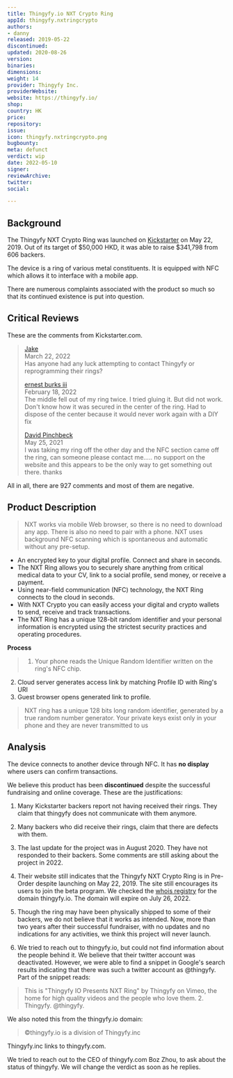 ```yaml
---
title: Thingyfy.io NXT Crypto Ring
appId: thingyfy.nxtringcrypto
authors:
- danny
released: 2019-05-22
discontinued: 
updated: 2020-08-26
version: 
binaries: 
dimensions: 
weight: 14
provider: Thingyfy Inc.
providerWebsite: 
website: https://thingyfy.io/
shop: 
country: HK
price: 
repository: 
issue: 
icon: thingyfy.nxtringcrypto.png
bugbounty: 
meta: defunct
verdict: wip
date: 2022-05-10
signer: 
reviewArchive: 
twitter: 
social: 

---
```


## Background

The Thingyfy NXT Crypto Ring was launched on [Kickstarter](https://www.kickstarter.com/projects/thingyfyio/nxt-ring-your-digital-self-at-hand/description) on May 22, 2019. Out of its target of $50,000 HKD, it was able to raise $341,798 from 606 backers. 

The device is a ring of various metal constituents. It is equipped with NFC which allows it to interface with a mobile app. 

There are numerous complaints associated with the product so much so that its continued existence is put into question. 

## Critical Reviews

These are the comments from Kickstarter.com.

> [Jake](https://www.kickstarter.com/projects/thingyfyio/nxt-ring-your-digital-self-at-hand/comments?comment=Q29tbWVudC0zNjEyMTEzMQ%3D%3D)<br>
   March 22, 2022 <br>
       Has anyone had any luck attempting to contact Thingyfy or reprogramming their rings?
>       
> [ernest burks iii](https://www.kickstarter.com/projects/thingyfyio/nxt-ring-your-digital-self-at-hand/comments?comment=Q29tbWVudC0zNTcyNDYxMw%3D%3D)<br>
   February 18, 2022 <br>
       The middle fell out of my ring twice. I tried gluing it. But did not work. Don't know how it was secured in the center of the ring. Had to dispose of the center because it would never work again with a DIY fix       
>
> [David Pinchbeck](https://www.kickstarter.com/projects/thingyfyio/nxt-ring-your-digital-self-at-hand/comments?comment=Q29tbWVudC0zMjkwNjQzMQ%3D%3D)<br>
   May 25, 2021 <br>
       I was taking my ring off the other day and the NFC section came off the ring, can someone please contact me..... no support on the website and this appears to be the only way to get something out there. thanks
       
All in all, there are 927 comments and most of them are negative.

## Product Description 

> NXT works via mobile Web browser, so there is no need to download any app. There is also no need to pair with a phone. NXT uses background NFC scanning which is spontaneous and automatic without any pre-setup.
>
- An encrypted key to your digital profile. Connect and share in seconds.
- The NXT Ring allows you to securely share anything from critical medical data to your CV, link to a social profile, send money, or receive a payment.
- Using near-field communication (NFC) technology, the NXT Ring connects to the cloud in seconds.
- With NXT Crypto you can easily access your digital and crypto wallets to send, receive and track transactions.
- The NXT Ring has a unique 128-bit random identifier and your personal information is encrypted using the strictest security practices and operating procedures.

**Process** 

> 1. Your phone reads the Unique Random Identifier written on the ring's NFC chip.
2. Cloud server generates access link by matching Profile ID with Ring's URI
3. Guest browser opens generated link to profile.
>
> NXT ring has a unique 128 bits long random identifier, generated by a true random number generator. 
> Your private keys exist only in your phone and they are never transmitted to us

## Analysis 

The device connects to another device through NFC. It has **no display** where users can confirm transactions.

We believe this product has been **discontinued** despite the successful fundraising and online coverage. These are the justifications: 

1. Many Kickstarter backers report not having received their rings. They claim that thingyfy does not communicate with them anymore. 

2. Many backers who did receive their rings, claim that there are defects with them.

3. The last update for the project was in August 2020. They have not responded to their backers. Some comments are still asking about the project in 2022.

4. Their website still indicates that the Thingyfy NXT Crypto Ring is in Pre-Order despite launching on May 22, 2019. The site still encourages its users to join the beta program. We checked the [whois registry](https://www.eurodns.com/whois-search/io-domain-name) for the domain thingyfy.io. The domain will expire on July 26, 2022.

5. Though the ring may have been physically shipped to some of their backers, we do not believe that it works as intended. Now, more than two years after their successful fundraiser, with no updates and no indications for any activities, we think this project will never launch. 

6. We tried to reach out to thingyfy.io, but could not find information about the people behind it. We believe that their twitter account was deactivated. However, we were able to find a snippet in Google's search results indicating that there was such a twitter account as @thingyfy. Part of the snippet reads:

> This is "Thingyfy IO Presents NXT Ring" by Thingyfy on Vimeo, the home for high quality videos and the people who love them. 2. Thingyfy. @thingyfy.

We also noted this from the thingyfy.io domain: 

> ©thingyfy.io is a division of Thingyfy.inc

Thingyfy.inc links to thingyfy.com. 

We tried to reach out to the CEO of thingyfy.com Boz Zhou, to ask about the status of thingyfy. We will change the verdict as soon as he replies.